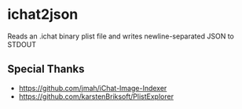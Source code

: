 # ichat2json

Reads an .ichat binary plist file and writes newline-separated JSON to STDOUT

## Special Thanks

* https://github.com/jmah/iChat-Image-Indexer
* https://github.com/karstenBriksoft/PlistExplorer
